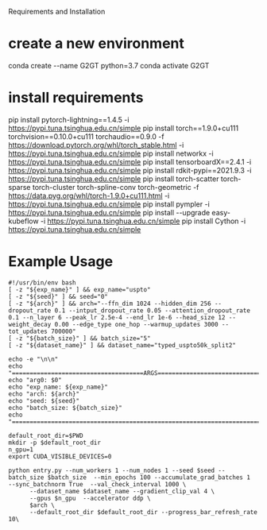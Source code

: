 Requirements and Installation

# create a new environment
conda create --name G2GT python=3.7
conda activate G2GT
# install requirements
pip install pytorch-lightning==1.4.5 -i https://pypi.tuna.tsinghua.edu.cn/simple
pip install torch==1.9.0+cu111 torchvision==0.10.0+cu111 torchaudio==0.9.0 -f https://download.pytorch.org/whl/torch_stable.html -i https://pypi.tuna.tsinghua.edu.cn/simple
pip install networkx -i https://pypi.tuna.tsinghua.edu.cn/simple
pip install tensorboardX==2.4.1 -i https://pypi.tuna.tsinghua.edu.cn/simple
pip install rdkit-pypi==2021.9.3 -i https://pypi.tuna.tsinghua.edu.cn/simple
pip install torch-scatter torch-sparse torch-cluster torch-spline-conv torch-geometric -f https://data.pyg.org/whl/torch-1.9.0+cu111.html -i https://pypi.tuna.tsinghua.edu.cn/simple
pip install pympler -i https://pypi.tuna.tsinghua.edu.cn/simple
pip install --upgrade easy-kubeflow -i https://pypi.tuna.tsinghua.edu.cn/simple
pip install Cython  -i https://pypi.tuna.tsinghua.edu.cn/simple


# Example Usage
```
#!/usr/bin/env bash
[ -z "${exp_name}" ] && exp_name="uspto"
[ -z "${seed}" ] && seed="0"
[ -z "${arch}" ] && arch="--ffn_dim 1024 --hidden_dim 256 --dropout_rate 0.1 --intput_dropout_rate 0.05 --attention_dropout_rate 0.1 --n_layer 6 --peak_lr 2.5e-4 --end_lr 1e-6 --head_size 12 --weight_decay 0.00 --edge_type one_hop --warmup_updates 3000 --tot_updates 700000"
[ -z "${batch_size}" ] && batch_size="5"
[ -z "${dataset_name}" ] && dataset_name="typed_uspto50k_split2"

echo -e "\n\n"
echo "=====================================ARGS======================================"
echo "arg0: $0"
echo "exp_name: ${exp_name}"      
echo "arch: ${arch}"             
echo "seed: ${seed}"             
echo "batch_size: ${batch_size}" 
echo "==============================================================================="

default_root_dir=$PWD
mkdir -p $default_root_dir
n_gpu=1
export CUDA_VISIBLE_DEVICES=0

python entry.py --num_workers 1 --num_nodes 1 --seed $seed --batch_size $batch_size  --min_epochs 100 --accumulate_grad_batches 1  --sync_batchnorm True  --val_check_interval 1000 \
      --dataset_name $dataset_name --gradient_clip_val 4 \
      --gpus $n_gpu  --accelerator ddp \
      $arch \
      --default_root_dir $default_root_dir --progress_bar_refresh_rate 10\ 
```

      
